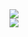 <div>
  <img align="center" src="https://github-readme-stats.vercel.app/api?username=max-van-dongen&show_icons=true&theme=dark" />
</div>
<div>
  <img align="center" src="https://github-readme-stats.vercel.app/api/wakatime?username=Exellar&theme=dark" />
</div>
